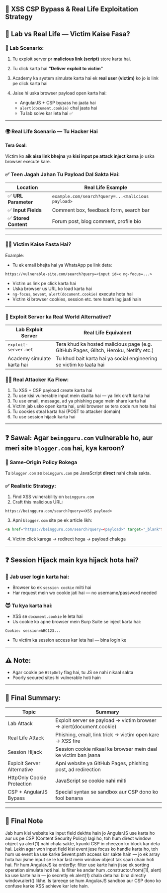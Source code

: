 ## 🧠 XSS CSP Bypass & Real Life Exploitation Strategy

## 🔗 Lab vs Real Life — Victim Kaise Fasa?

### 🧪 Lab Scenario:

1. Tu exploit server pr **malicious link (script)** store karta hai.
2. Tu click karta hai **"Deliver exploit to victim"**
3. Academy ka system simulate karta hai ek **real user (victim)** ko jo is link pe click karta hai
4. Jaise hi uska browser payload open karta hai:

   * AngularJS + CSP bypass ho jaata hai
   * `alert(document.cookie)` chal jaata hai
   * Tu lab solve kar leta hai ✅

---

### 🌍 Real Life Scenario — Tu Hacker Hai

#### Tera Goal:

Victim ko **aik aisa link bhejna** ya **kisi input pe attack inject karna** jo uska browser execute kare.

### ✅ Teen Jagah Jahan Tu Payload Dal Sakta Hai:

| Location             | Real Life Example                                 |
| -------------------- | ------------------------------------------------- |
| ✅ **URL Parameter**  | `example.com/search?query=...<malicious payload>` |
| ✅ **Input Fields**   | Comment box, feedback form, search bar            |
| ✅ **Stored Content** | Forum post, blog comment, profile bio             |

---

### 🧑‍💻 Victim Kaise Fasta Hai?

Example:

* Tu ek email bhejta hai ya WhatsApp pe link deta:

```
https://vulnerable-site.com/search?query=<input id=x ng-focus=...>
```

* Victim us link pe click karta hai
* Uska browser us URL ko load karta hai
* `ng-focus`, `$event`, `alert(document.cookie)` execute hota hai
* Victim ki browser cookies, session etc. tere haath lag jaati hain

---

### 🧪 Exploit Server ka Real World Alternative?

| Lab Exploit Server         | Real Life Equivalent                                                                 |
| -------------------------- | ------------------------------------------------------------------------------------ |
| `exploit-server.net`       | Tera khud ka hosted malicious page (e.g. GitHub Pages, Glitch, Heroku, Netlify etc.) |
| Academy simulate karta hai | Tu khud bait karta hai ya social engineering se victim ko laata hai                  |

### 👨‍💻 Real Attacker Ka Flow:

1. Tu XSS + CSP payload create karta hai
2. Tu use kisi vulnerable input mein daalta hai — ya link craft karta hai
3. Tu use email, message, ad ya phishing page mein share karta hai
4. Victim jab usko open karta hai, unki browser se tera code run hota hai
5. Tu cookies steal karta hai (POST to attacker domain)
6. Tu use session hijack karta hai

---

## ❓ Sawal: Agar `beingguru.com` vulnerable ho, aur meri site `blogger.com` hai, kya karoon?

### 🤔 Same-Origin Policy Rokega

Tu `blogger.com` se `beingguru.com` pe JavaScript **direct** nahi chala sakta.

### ✅ Realistic Strategy:

1. Find XSS vulnerability on `beingguru.com`
2. Craft this malicious URL:

```
https://beingguru.com/search?query=<XSS payload>
```

3. Apni `blogger.com` site pe ek article likh:

```html
<a href="https://beingguru.com/search?query=<payload>" target="_blank">Click Here</a>
```

4. Victim click karega → redirect hoga → payload chalega

---

## ❓ Session Hijack main kya hijack hota hai?

### 🔐 Jab user login karta hai:

* Browser ko ek `session cookie` milti hai
* Har request mein wo cookie jati hai — no username/password needed

### 😈 Tu kya karta hai:

* XSS se `document.cookie` le leta hai
* Us cookie ko apne browser mein Burp Suite se inject karta hai:

```
Cookie: session=ABC123...
```

* Tu victim ka session access kar leta hai — bina login ke

---

## ⚠️ Note:

* Agar cookie pe `HttpOnly` flag hai, tu JS se nahi nikaal sakta
* Poorly secured sites hi vulnerable hoti hain

---

## 🧾 Final Summary:

| Topic                      | Summary                                                             |
| -------------------------- | ------------------------------------------------------------------- |
| Lab Attack                 | Exploit server se payload → victim browser → alert(document.cookie) |
| Real Life Attack           | Phishing, email, link trick → victim open kare → XSS fire           |
| Session Hijack             | Session cookie nikaal ke browser mein daal ke victim ban jaana      |
| Exploit Server Alternative | Apni website ya GitHub Pages, phishing post, ad redirection         |
| HttpOnly Cookie Protection | JavaScript se cookie nahi milti                                     |
| CSP + AngularJS Bypass     | Special syntax se sandbox aur CSP dono ko fool banana               |

---

## 🔐 Final Note

Jab hum kisi website ka input field dekhte hain jo AngularJS use karta ho aur us pe CSP (Content Security Policy) lagi ho, toh hum direct window object ya alert(1) nahi chala sakte, kyunki CSP in cheezon ko block kar deta hai. Lekin agar woh input field kisi event jese focus ko handle karta ho, toh hum us event ka use karke \$event.path access kar sakte hain — jo ek array hota hai jisme input se le kar last mein window object tak saari chain hoti hai. Fir hum AngularJS ka orderBy: filter use karte hain jisse ek sorting operation simulate hoti hai. Is filter ke andar hum .constructor.from(\[1], alert) ka use karte hain — jo secretly ek alert(1) chala deta hai bina directly window\.alert() likhe. Is tareeqe se hum AngularJS sandbox aur CSP dono ko confuse karke XSS achieve kar lete hain.
